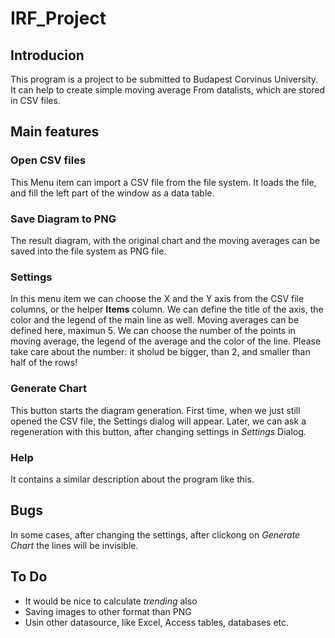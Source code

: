 # IRF_Project

## Introducion

  This program is a project to be submitted to Budapest Corvinus University.
  It can help to create simple moving average From datalists, which are stored in CSV files.

## Main features

### Open CSV files

This Menu item can import a CSV file from the file system. It loads the file, and fill the left part of the window as a data table.

### Save Diagram to PNG

The result diagram, with the original chart and the moving averages can be saved into the file system as PNG file.

### Settings

In this menu item we can choose the X and the Y axis from the CSV file columns, or the helper **Items** column.
We can define the title of the axis, the color and the legend of the main line as well.
Moving averages can be defined here, maximun 5.
We can choose the number of the points in moving average, the legend of the average and the color of the line.
Please take care about the number: it sholud be bigger, than 2, and smaller than half of the rows!

### Generate Chart

This button starts the diagram generation. First time, when we just still opened the CSV file, the Settings dialog will appear.
Later, we can ask a regeneration with this button, after changing settings in _Settings_ Dialog.

### Help

It contains a similar description about the program like this.

## Bugs

In some cases, after changing the settings, after clickong on _Generate Chart_ the lines will be invisible.

## To Do

* It would be nice to calculate _trending_ also
* Saving images to other format than PNG
* Usin other datasource, like Excel, Access tables, databases etc.
